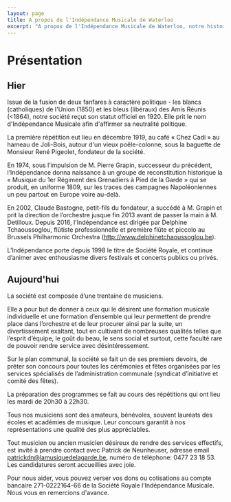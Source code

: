 ```yaml
---
layout: page
title: A propos de l'Indépendance Musicale de Waterloo
excerpt: "A propos de l'Indépendance Musicale de Waterloo, notre histoire en détails."
---
```


# Présentation

## Hier
Issue de la fusion de deux fanfares à caractère politique - les blancs (catholiques) de l'Union (1850) et les bleus (libéraux) des Amis Réunis (<1864), notre société reçut son statut officiel en 1920. Elle prit le nom d'Indépendance Musicale  afin d'affirmer sa neutralité politique.

La première répétition eut lieu en décembre 1919, au café « Chez Cadi » au hameau de Joli-Bois, autour d'un vieux poêle-colonne, sous la baguette de Monsieur René Pigeolet, fondateur de la société.

En 1974, sous l’impulsion de M. Pierre Grapin, successeur du précédent, l’Indépendance donna naissance à un groupe de reconstitution historique la « Musique du 1er  Régiment des Grenadiers à Pied de la Garde » qui se produit, en uniforme 1809, sur les traces des campagnes Napoléoniennes un peu partout en Europe voire au-delà.

En 2002, Claude Bastogne, petit-fils du fondateur, a succédé à M. Grapin et prit la direction de l’orchestre jusque fin 2013 avant de passer la main à M. Detilloux. Depuis 2016, l'Indépendance est dirigée par Delphine Tchaoussoglou, flûtiste professionnelle et première flûte et piccolo au Brussels Philharmonic Orchestra (http://www.delphinetchaoussoglou.be).

L’Indépendance porte depuis 1998 le titre de Société Royale, et continue d’animer avec enthousiasme divers festivals et concerts publics ou privés.

## Aujourd'hui
La société est composée d’une trentaine de musiciens.

Elle a pour but de donner à ceux qui le désirent  une formation musicale individuelle et une formation d’ensemble qui leur permettent de prendre place dans l’orchestre et de leur procurer ainsi par la suite, un divertissement exaltant, tout en cultivant de nombreuses qualités telles que l’esprit d’équipe, le goût du beau, le sens social et surtout, cette faculté rare de pouvoir rendre service avec désintéressement.

Sur le plan communal, la société se fait un de ses premiers devoirs, de prêter son concours pour toutes les cérémonies et fêtes organisées par les services spécialisés de l’administration communale (syndicat d’initiative et comité des fêtes).

La préparation des programmes se fait au cours des répétitions qui ont lieu les mardi de 20h30 à 22h30.

Tous nos musiciens sont des amateurs, bénévoles, souvent lauréats des écoles et académies de musique. Leur concours garantit à nos représentations une qualité des plus appréciables.

Tout musicien ou ancien musicien désireux de rendre des services effectifs, est invité à prendre contact avec Patrick de Neunheuser, adresse email patrickdn@lamusiquedelagarde.be, numéro de téléphone: 0477 23 18 53. Les candidatures seront accueillies avec joie.

Pour nous aider, vous pouvez verser vos dons ou cotisations au compte bancaire 271-0222164-66 de la Société Royale l’Indépendance Musicale. Nous vous en remercions d'avance.


